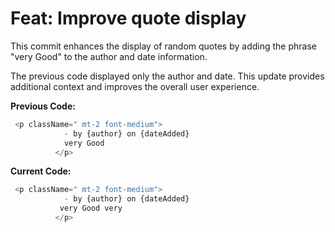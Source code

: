 # Feat: Improve quote display

This commit enhances the display of random quotes by adding the phrase "very Good" to the author and date information.

The previous code displayed only the author and date. This update provides additional context and improves the overall user experience.

**Previous Code:**
```javascript
 <p className=" mt-2 font-medium">
            - by {author} on {dateAdded}
            very Good 
          </p>
```

**Current Code:**
```javascript
 <p className=" mt-2 font-medium">
            - by {author} on {dateAdded}
           very Good very
          </p>
```